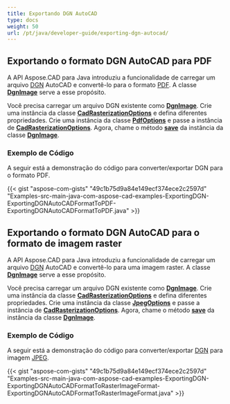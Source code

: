 ```yaml
---
title: Exportando DGN AutoCAD
type: docs
weight: 50
url: /pt/java/developer-guide/exporting-dgn-autocad/
---
```


## **Exportando o formato DGN AutoCAD para PDF**

A API Aspose.CAD para Java introduziu a funcionalidade de carregar um arquivo [DGN](https://docs.fileformat.com/cad/dgn/) AutoCAD e convertê-lo para o formato [PDF](https://docs.fileformat.com/pdf/). A classe [**DgnImage**](https://reference.aspose.com/cad/java/com.aspose.cad.fileformats.dgn/DgnImage) serve a esse propósito.

Você precisa carregar um arquivo DGN existente como [**DgnImage**](https://reference.aspose.com/cad/java/com.aspose.cad.fileformats.dgn/DgnImage). Crie uma instância da classe [**CadRasterizationOptions**](https://reference.aspose.com/cad/java/com.aspose.cad.imageoptions/CadRasterizationOptions) e defina diferentes propriedades. Crie uma instância da classe [**PdfOptions**](https://reference.aspose.com/cad/java/com.aspose.cad.imageoptions/pdfoptions) e passe a instância de [**CadRasterizationOptions**](https://reference.aspose.com/cad/java/com.aspose.cad.imageoptions/CadRasterizationOptions). Agora, chame o método [**save**](https://reference.aspose.com/cad/java/com.aspose.cad/Image#save--) da instância da classe [**DgnImage**](https://reference.aspose.com/cad/java/com.aspose.cad.fileformats.dgn/DgnImage).

### Exemplo de Código

A seguir está a demonstração do código para converter/exportar DGN para o formato PDF.

{{< gist "aspose-com-gists" "49c1b75d9a84e149ecf374ece2c2597d" "Examples-src-main-java-com-aspose-cad-examples-ExportingDGN-ExportingDGNAutoCADFormatToPDF-ExportingDGNAutoCADFormatToPDF.java" >}}

## **Exportando o formato DGN AutoCAD para o formato de imagem raster**

A API Aspose.CAD para Java introduziu a funcionalidade de carregar um arquivo [DGN](https://docs.fileformat.com/cad/dgn/) AutoCAD e convertê-lo para uma imagem raster. A classe [**DgnImage**](https://reference.aspose.com/cad/java/com.aspose.cad.fileformats.dgn/DgnImage) serve a esse propósito.

Você precisa carregar um arquivo DGN existente como [**DgnImage**](https://reference.aspose.com/cad/java/com.aspose.cad.fileformats.dgn/DgnImage). Crie uma instância da classe [**CadRasterizationOptions**](https://reference.aspose.com/cad/java/com.aspose.cad.imageoptions/CadRasterizationOptions) e defina diferentes propriedades. Crie uma instância da classe [**JpegOptions**](https://reference.aspose.com/cad/java/com.aspose.cad.imageoptions/JpegOptions) e passe a instância de [**CadRasterizationOptions**](https://reference.aspose.com/cad/java/com.aspose.cad.imageoptions/CadRasterizationOptions). Agora, chame o método [**save**](https://reference.aspose.com/cad/java/com.aspose.cad/Image#save--) da instância da classe [**DgnImage**](https://reference.aspose.com/cad/java/com.aspose.cad.fileformats.dgn/DgnImage).

### Exemplo de Código

A seguir está a demonstração do código para converter/exportar [DGN](https://docs.fileformat.com/cad/dgn/) para imagem [JPEG](https://docs.fileformat.com/image/jpeg/).

{{< gist "aspose-com-gists" "49c1b75d9a84e149ecf374ece2c2597d" "Examples-src-main-java-com-aspose-cad-examples-ExportingDGN-ExportingDGNAutoCADFormatToRasterImageFormat-ExportingDGNAutoCADFormatToRasterImageFormat.java" >}}
